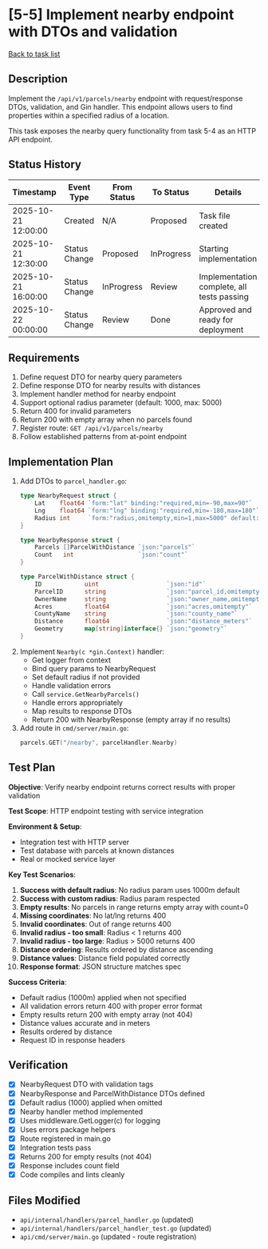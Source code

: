 # [5-5] Implement nearby endpoint with DTOs and validation

[Back to task list](./tasks.md)

## Description

Implement the `/api/v1/parcels/nearby` endpoint with request/response DTOs, validation, and Gin handler. This endpoint allows users to find properties within a specified radius of a location.

This task exposes the nearby query functionality from task 5-4 as an HTTP API endpoint.

## Status History

| Timestamp | Event Type | From Status | To Status | Details | User |
|-----------|------------|-------------|-----------|---------|------|
| 2025-10-21 12:00:00 | Created | N/A | Proposed | Task file created | AI_Agent |
| 2025-10-21 12:30:00 | Status Change | Proposed | InProgress | Starting implementation | AI_Agent |
| 2025-10-21 16:00:00 | Status Change | InProgress | Review | Implementation complete, all tests passing | AI_Agent |
| 2025-10-22 00:00:00 | Status Change | Review | Done | Approved and ready for deployment | User |

## Requirements

1. Define request DTO for nearby query parameters
2. Define response DTO for nearby results with distances
3. Implement handler method for nearby endpoint
4. Support optional radius parameter (default: 1000, max: 5000)
5. Return 400 for invalid parameters
6. Return 200 with empty array when no parcels found
7. Register route: `GET /api/v1/parcels/nearby`
8. Follow established patterns from at-point endpoint

## Implementation Plan

1. Add DTOs to `parcel_handler.go`:
   ```go
   type NearbyRequest struct {
       Lat    float64 `form:"lat" binding:"required,min=-90,max=90"`
       Lng    float64 `form:"lng" binding:"required,min=-180,max=180"`
       Radius int     `form:"radius,omitempty,min=1,max=5000" default:"1000"`
   }
   
   type NearbyResponse struct {
       Parcels []ParcelWithDistance `json:"parcels"`
       Count   int                  `json:"count"`
   }
   
   type ParcelWithDistance struct {
       ID            uint                   `json:"id"`
       ParcelID      string                 `json:"parcel_id,omitempty"`
       OwnerName     string                 `json:"owner_name,omitempty"`
       Acres         float64                `json:"acres,omitempty"`
       CountyName    string                 `json:"county_name"`
       Distance      float64                `json:"distance_meters"`
       Geometry      map[string]interface{} `json:"geometry"`
   }
   ```
2. Implement `Nearby(c *gin.Context)` handler:
   - Get logger from context
   - Bind query params to NearbyRequest
   - Set default radius if not provided
   - Handle validation errors
   - Call `service.GetNearbyParcels()`
   - Handle errors appropriately
   - Map results to response DTOs
   - Return 200 with NearbyResponse (empty array if no results)
3. Add route in `cmd/server/main.go`:
   ```go
   parcels.GET("/nearby", parcelHandler.Nearby)
   ```

## Test Plan

**Objective**: Verify nearby endpoint returns correct results with proper validation

**Test Scope**: HTTP endpoint testing with service integration

**Environment & Setup**:
- Integration test with HTTP server
- Test database with parcels at known distances
- Real or mocked service layer

**Key Test Scenarios**:
1. **Success with default radius**: No radius param uses 1000m default
2. **Success with custom radius**: Radius param respected
3. **Empty results**: No parcels in range returns empty array with count=0
4. **Missing coordinates**: No lat/lng returns 400
5. **Invalid coordinates**: Out of range returns 400
6. **Invalid radius - too small**: Radius < 1 returns 400
7. **Invalid radius - too large**: Radius > 5000 returns 400
8. **Distance ordering**: Results ordered by distance ascending
9. **Distance values**: Distance field populated correctly
10. **Response format**: JSON structure matches spec

**Success Criteria**:
- Default radius (1000m) applied when not specified
- All validation errors return 400 with proper error format
- Empty results return 200 with empty array (not 404)
- Distance values accurate and in meters
- Results ordered by distance
- Request ID in response headers

## Verification

- [x] NearbyRequest DTO with validation tags
- [x] NearbyResponse and ParcelWithDistance DTOs defined
- [x] Default radius (1000) applied when omitted
- [x] Nearby handler method implemented
- [x] Uses middleware.GetLogger(c) for logging
- [x] Uses errors package helpers
- [x] Route registered in main.go
- [x] Integration tests pass
- [x] Returns 200 for empty results (not 404)
- [x] Response includes count field
- [x] Code compiles and lints cleanly

## Files Modified

- `api/internal/handlers/parcel_handler.go` (updated)
- `api/internal/handlers/parcel_handler_test.go` (updated)
- `api/cmd/server/main.go` (updated - route registration)

